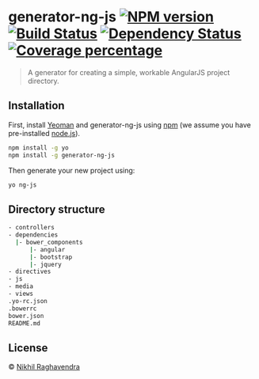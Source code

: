 # generator-ng-js [![NPM version][npm-image]][npm-url] [![Build Status][travis-image]][travis-url] [![Dependency Status][daviddm-image]][daviddm-url] [![Coverage percentage][coveralls-image]][coveralls-url]
> A generator for creating a simple, workable AngularJS project directory.

## Installation

First, install [Yeoman](http://yeoman.io) and generator-ng-js using [npm](https://www.npmjs.com/) (we assume you have pre-installed [node.js](https://nodejs.org/)).

```bash
npm install -g yo
npm install -g generator-ng-js
```

Then generate your new project using:

```bash
yo ng-js
```

## Directory structure

```bash
- controllers
- dependencies
  |- bower_components
      |- angular
      |- bootstrap
      |- jquery
- directives
- js
- media
- views
.yo-rc.json
.bowerrc
bower.json
README.md
```

## License

 © [Nikhil Raghavendra]()


[npm-image]: https://badge.fury.io/js/generator-ng-js.svg
[npm-url]: https://npmjs.org/package/generator-ng-js
[travis-image]: https://travis-ci.org/nikhilraghava/generator-ng-js.svg?branch=master
[travis-url]: https://travis-ci.org/nikhilraghava/generator-ng-js
[daviddm-image]: https://david-dm.org/nikhilraghava/generator-ng-js.svg?theme=shields.io
[daviddm-url]: https://david-dm.org/nikhilraghava/generator-ng-js
[coveralls-image]: https://coveralls.io/repos/nikhilraghava/generator-ng-js/badge.svg
[coveralls-url]: https://coveralls.io/r/nikhilraghava/generator-ng-js
